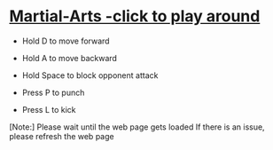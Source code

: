 # [Martial-Arts -click to play around](https://karthick-sketch.github.io/Martial-Arts/)

* Hold D to move forward
* Hold A to move backward
* Hold Space to block opponent attack

* Press P to punch
* Press L to kick

[Note:] Please wait until the web page gets loaded
If there is an issue, please refresh the web page
